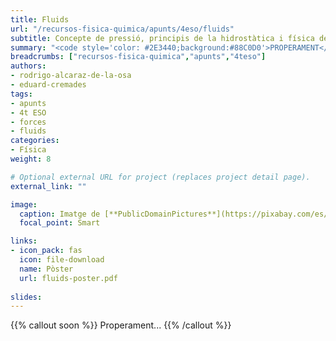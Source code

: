 ```yaml
---
title: Fluids
url: "/recursos-fisica-quimica/apunts/4eso/fluids"
subtitle: Concepte de pressió, principis de la hidrostàtica i física de l'atmosfera
summary: "<code style='color: #2E3440;background:#88C0D0'>PROPERAMENT</code> <br> Concepte de pressió, principis de la hidrostàtica i física de l'atmosfera."
breadcrumbs: ["recursos-fisica-quimica","apunts","4teso"]
authors:
- rodrigo-alcaraz-de-la-osa
- eduard-cremades
tags:
- apunts
- 4t ESO
- forces
- fluids
categories:
- Física
weight: 8

# Optional external URL for project (replaces project detail page).
external_link: ""

image:
  caption: Imatge de [**PublicDomainPictures**](https://pixabay.com/es/users/publicdomainpictures-14/) en [Pixabay](https://pixabay.com/es/)
  focal_point: Smart

links:
- icon_pack: fas
  icon: file-download
  name: Pòster
  url: fluids-poster.pdf    
  
slides: 
---
```


{{% callout soon %}}
Properament...
{{% /callout %}}
